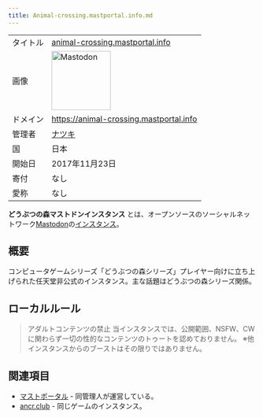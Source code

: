 ```yaml
---
title: Animal-crossing.mastportal.info.md
---
```

<div>

|          |                                                                                                                                                                                                                                                                                                        |
|----------|--------------------------------------------------------------------------------------------------------------------------------------------------------------------------------------------------------------------------------------------------------------------------------------------------------|
| タイトル | [animal-crossing.mastportal.info](/%E3%81%A9%E3%81%86%E3%81%B6%E3%81%A4%E3%81%AE%E6%A3%AE%E3%83%9E%E3%82%B9%E3%83%88%E3%83%89%E3%83%B3%E3%82%A4%E3%83%B3%E3%82%B9%E3%82%BF%E3%83%B3%E3%82%B9 "どうぶつの森マストドンインスタンス")                                                                     |
| 画像     | [<img src="/images/thumb/0/00/Mastodon_logo.png/120px-Mastodon_logo.png" srcset="/images/thumb/0/00/Mastodon_logo.png/180px-Mastodon_logo.png 1.5x, /images/0/00/Mastodon_logo.png 2x" width="120" height="120" alt="Mastodon" />](/%E3%83%95%E3%82%A1%E3%82%A4%E3%83%AB:Mastodon_logo.png "Mastodon") |
| ドメイン | <a href="https://animal-crossing.mastportal.info" rel="nofollow">https://animal-crossing.mastportal.info</a>                                                                                                                                                                                           |
| 管理者   | <a href="https://animal-crossing.mastportal.info/@natsuki" rel="nofollow">ナツキ</a>                                                                                                                                                                                                                   |
| 国       | 日本                                                                                                                                                                                                                                                                                                   |
| 開始日   | 2017年11月23日                                                                                                                                                                                                                                                                                         |
| 寄付     | なし                                                                                                                                                                                                                                                                                                   |
| 愛称     | なし                                                                                                                                                                                                                                                                                                   |

**どうぶつの森マストドンインスタンス** とは、オープンソースのソーシャルネットワーク[Mastodon](/Mastodon "Mastodon")の[インスタンス](/%E3%82%A4%E3%83%B3%E3%82%B9%E3%82%BF%E3%83%B3%E3%82%B9 "インスタンス")。

## 概要

コンピュータゲームシリーズ「どうぶつの森シリーズ」プレイヤー向けに立ち上げられた任天堂非公式のインスタンス。主な話題はどうぶつの森シリーズ関係。

## ローカルルール

> アダルトコンテンツの禁止 当インスタンスでは、公開範囲、NSFW、CWに関わらず一切の性的なコンテンツのトゥートを認めておりません。 ※他インスタンスからのブーストはその限りではありません。

## 関連項目

-   [マストポータル](/%E3%83%9E%E3%82%B9%E3%83%88%E3%83%9D%E3%83%BC%E3%82%BF%E3%83%AB "マストポータル") - 同管理人が運営している。
-   [ancr.club](/Ancr.club "Ancr.club") - 同じゲームのインスタンス。

</div>
